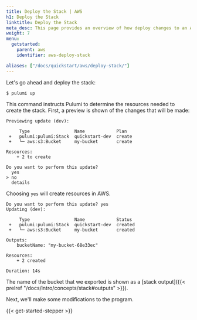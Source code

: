 ```yaml
---
title: Deploy the Stack | AWS
h1: Deploy the Stack
linktitle: Deploy the Stack
meta_desc: This page provides an overview of how deploy changes to an AWS project.
weight: 7
menu:
  getstarted:
    parent: aws
    identifier: aws-deploy-stack

aliases: ["/docs/quickstart/aws/deploy-stack/"]
---
```


Let's go ahead and deploy the stack:

```bash
$ pulumi up
```

This command instructs Pulumi to determine the resources needed to create the stack. First, a preview is shown of the changes that will be made:

```
Previewing update (dev):

     Type                 Name            Plan
 +   pulumi:pulumi:Stack  quickstart-dev  create
 +   └─ aws:s3:Bucket     my-bucket       create

Resources:
    + 2 to create

Do you want to perform this update?
  yes
> no
  details
```

Choosing `yes` will create resources in AWS.

```
Do you want to perform this update? yes
Updating (dev):

     Type                 Name            Status
 +   pulumi:pulumi:Stack  quickstart-dev  created
 +   └─ aws:s3:Bucket     my-bucket       created

Outputs:
    bucketName: "my-bucket-68e33ec"

Resources:
    + 2 created

Duration: 14s
```

The name of the bucket that we exported is shown as a [stack output]({{< prelref "/docs/intro/concepts/stack#outputs" >}}).

Next, we'll make some modifications to the program.

{{< get-started-stepper >}}
